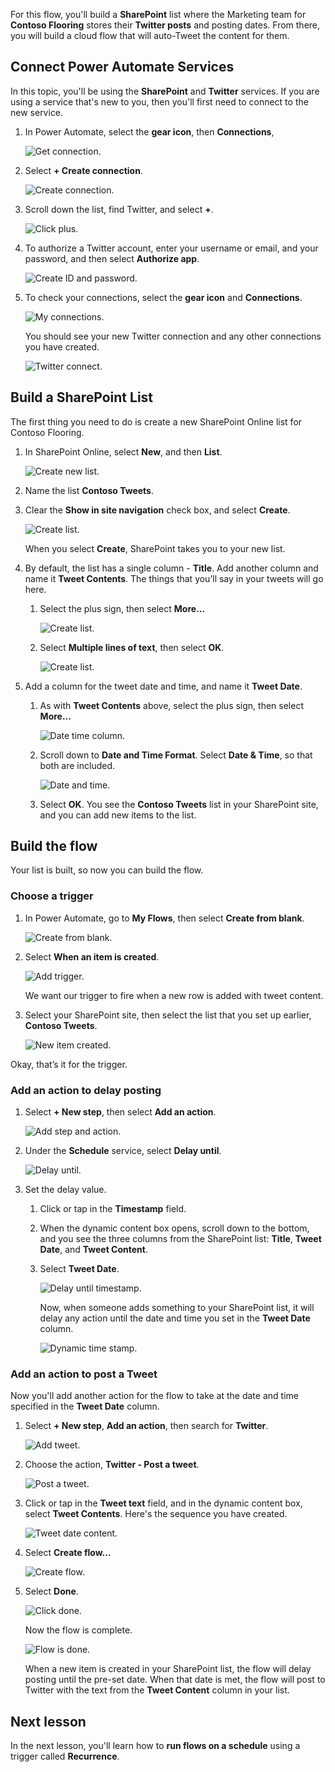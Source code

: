 For this flow, you'll build a **SharePoint** list where the Marketing team for **Contoso Flooring** stores their **Twitter posts** and posting dates. From there, you will build a cloud flow that will auto-Tweet the content for them. 

## Connect Power Automate Services
In this topic, you'll be using the **SharePoint** and **Twitter** services. If you are using a service that's new to you, then you'll first need to connect to the new service. 

1. In Power Automate, select the **gear icon**, then **Connections**,
   
    ![Get connection.](./media/learning-push-notifications/2-get-connection.png) 
2. Select **+ Create connection**.
   
    ![Create connection.](./media/learning-push-notifications/3-create-connection.png) 
3. Scroll down the list, find Twitter, and select **+**.
   
    ![Click plus.](./media/learning-push-notifications/4-click-plus.png)
4. To authorize a Twitter account, enter your username or email, and your password, and then select **Authorize app**.
   
    ![Create ID and password.](./media/learning-push-notifications/5-create-id-pswd.png)
5. To check your connections,  select the **gear icon** and **Connections**.
   
    ![My connections.](./media/learning-push-notifications/6-my-connections.png)
   
    You should see your new Twitter connection and any other connections you have created. 
   
    ![Twitter connect.](./media/learning-push-notifications/7-twitter-connection.png)

## Build a SharePoint List
The first thing you need to do is create a new SharePoint Online list for Contoso Flooring. 

1. In SharePoint Online, select **New**, and then **List**.
   
    ![Create new list.](./media/learning-push-notifications/1-new-list.png)
2. Name the list **Contoso Tweets**. 
3. Clear the **Show in site navigation** check box, and select **Create**.
   
    ![Create list.](./media/learning-push-notifications/2-name-create-list.png)
   
    When you select **Create**, SharePoint takes you to your new list.
4. By default, the list has a single column - **Title**. Add another column and name it **Tweet Contents**. The things that you’ll say in your tweets will go here. 
   
   1. Select the plus sign, then select **More...**
      
       ![Create list.](./media/learning-push-notifications/3-add-more-column-types.png)
   2. Select **Multiple lines of text**, then select **OK**.
      
       ![Create list.](./media/learning-push-notifications/4-add-column.png)
5. Add a column for the tweet date and time, and name it **Tweet Date**.
   
   1. As with **Tweet Contents** above, select the plus sign, then select **More...**
      
       ![Date time column.](./media/learning-push-notifications/5-date-time-col.png)
   2. Scroll down to **Date and Time Format**. Select **Date & Time**, so that both are included.
      
       ![Date and time.](./media/learning-push-notifications/6-date-time-must-do.png)
   3. Select **OK**. You see the **Contoso Tweets** list in your SharePoint site, and you can add new items to the list.

## Build the flow
Your list is built, so now you can build the flow.

### Choose a trigger
1. In Power Automate, go to **My Flows**, then select **Create from blank**.
   
    ![Create from blank.](./media/learning-push-notifications/8-create-from-blank.png)
2. Select **When an item is created**.
   
    ![Add trigger.](./media/learning-push-notifications/9-add-trigger.png)
   
    We want our trigger to fire when a new row is added with tweet content.
3. Select your SharePoint site, then select the list that you set up earlier, **Contoso Tweets**.
   
    ![New item created.](./media/learning-push-notifications/11-set-trigger.png)

Okay, that’s it for the trigger.

### Add an action to delay posting
1. Select **+ New step**, then select **Add an action**. 
   
    ![Add step and action.](./media/learning-push-notifications/12-add-step-and-action.png)
2. Under the **Schedule** service, select **Delay until**. 
   
    ![Delay until.](./media/learning-push-notifications/13-delay-until-schedule.png)  
3. Set the delay value.
   
   1. Click or tap in the **Timestamp** field. 
   2. When the dynamic content box opens, scroll down to the bottom, and you see the three columns from the SharePoint list: **Title**,  **Tweet Date**, and **Tweet Content**.
   3. Select **Tweet Date**. 
      
       ![Delay until timestamp.](./media/learning-push-notifications/14-delay-until-timestamp.png)
      
       Now, when someone adds something to your SharePoint list, it will delay any action until the date and time you set in the **Tweet Date** column.
      
       ![Dynamic time stamp.](./media/learning-push-notifications/15-dynamic-timestamp.png)

### Add an action to post a Tweet
Now you'll add another action for the flow to take at the date and time specified in the **Tweet Date** column.

1. Select **+ New step**, **Add an action**, then search for **Twitter**.
   
    ![Add tweet.](./media/learning-push-notifications/16-add-tweet.png) 
2. Choose the action, **Twitter - Post a tweet**.
   
    ![Post a tweet.](./media/learning-push-notifications/17-post-tweet.png) 
3. Click or tap in the **Tweet text** field, and in the dynamic content box, select **Tweet Contents**. Here's the sequence you have created. 
   
    ![Tweet date content.](./media/learning-push-notifications/18-tweet-date-content.png)
4. Select **Create flow...**
   
    ![Create flow.](./media/learning-push-notifications/19-tiny-create.png) 
5. Select **Done**.
   
    ![Click done.](./media/learning-push-notifications/19-click-done.png)
   
    Now the flow is complete.
   
    ![Flow is done.](./media/learning-push-notifications/20-flow-is-done.png)
   
    When a new item is created in your SharePoint list, the flow will delay posting until the pre-set date. When that date is met, the flow will post to Twitter with the text from the **Tweet Content** column in your list.

## Next lesson
In the next lesson, you'll learn how to **run flows on a schedule** using a trigger called **Recurrence**.

